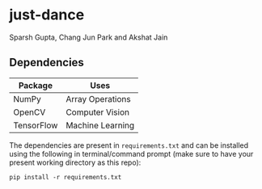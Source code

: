 # just-dance

Sparsh Gupta, Chang Jun Park and Akshat Jain

## Dependencies

| Package    | Uses             |
|------------|------------------|
| NumPy      | Array Operations |
| OpenCV     | Computer Vision  |
| TensorFlow | Machine Learning |

 The dependencies are present in `requirements.txt` and can be installed using the following in terminal/command prompt (make sure to have your present working directory as this repo):
 
 ```
 pip install -r requirements.txt
 ```
